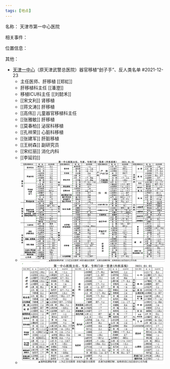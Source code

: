 ```yaml
---
tags: [地点]
---
```


名称：
天津市第一中心医院

相关事件：

位置信息：

其他：
- [天津一中心](http://www.tj-fch.com/ksdh/qgyzzx/index.shtml)（原天津武警总医院）器官移植“刽子手”、反人类名单 #2021-12-23 
	- 主任医师、肝移植 [[郑虹]]
	- 肝移植科主任 [[潘澄]]
	- 移植ICU科主任 [[刘懿禾]]
	- [[宋文利]] 肾移植
	- [[蒋文涛]] 肝移植
	- [[高伟]] 儿童器官移植科主任
	- [[张雅敏]] 肝移植
	- [[莫春柏]] 泌尿科移植
	- [[孔祥荣]] 心脏科移植
	- [[张建军]] 肝脏移植
	- [[王树森]] 副研究员
	- [[宋红丽]] 消化内科
	- [[李延钧]]
	- ![外科系统](assets/00300044676_1fcb736f.png)
	- ![内科系统](assets/00300044677_55390d89.png)
